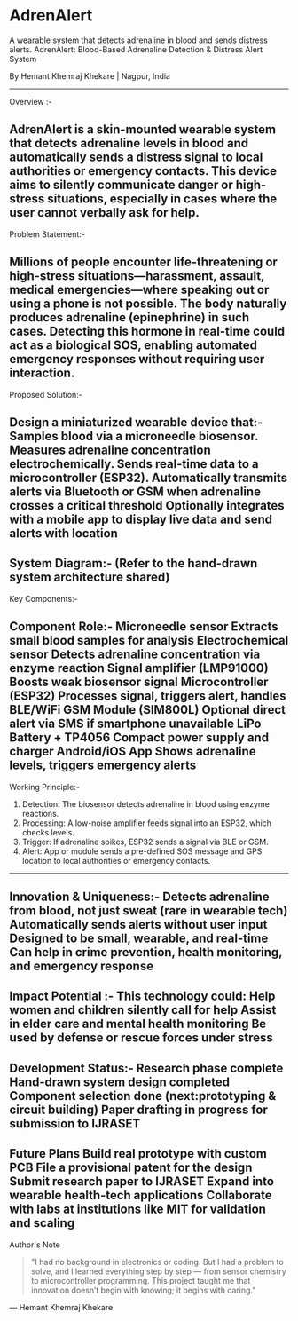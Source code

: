 # AdrenAlert
A wearable system that detects adrenaline in blood and sends distress alerts.
AdrenAlert: Blood-Based Adrenaline Detection & Distress Alert System

By Hemant Khemraj Khekare | Nagpur, India

---

Overview :-

AdrenAlert is a skin-mounted wearable system that detects adrenaline levels in blood and automatically sends a distress signal to local authorities or emergency contacts. This device aims to silently communicate danger or high-stress situations, especially in cases where the user cannot verbally ask for help.
---

Problem Statement:-

Millions of people encounter life-threatening or high-stress situations—harassment, assault, medical emergencies—where speaking out or using a phone is not possible. The body naturally produces adrenaline (epinephrine) in such cases. Detecting this hormone in real-time could act as a biological SOS, enabling automated emergency responses without requiring user interaction.
---
Proposed Solution:-

Design a miniaturized wearable device that:-
Samples blood via a microneedle biosensor.
Measures adrenaline concentration electrochemically.
Sends real-time data to a microcontroller (ESP32).
Automatically transmits alerts via Bluetooth or GSM when adrenaline crosses a critical threshold
Optionally integrates with a mobile app to display live data and send alerts with location
---

System Diagram:-
(Refer to the hand-drawn system architecture shared)
---
Key Components:-

Component	Role:-
Microneedle sensor	Extracts small blood samples for analysis
Electrochemical sensor	Detects adrenaline concentration via enzyme reaction
Signal amplifier (LMP91000)	Boosts weak biosensor signal
Microcontroller (ESP32)	Processes signal, triggers alert, handles BLE/WiFi
GSM Module (SIM800L)	Optional direct alert via SMS if smartphone unavailable
LiPo Battery + TP4056	Compact power supply and charger
Android/iOS App	Shows adrenaline levels, triggers emergency alerts
---
Working Principle:-
1. Detection: The biosensor detects adrenaline in blood using enzyme reactions.
2. Processing: A low-noise amplifier feeds signal into an ESP32, which checks levels.
3. Trigger: If adrenaline spikes, ESP32 sends a signal via BLE or GSM.
4. Alert: App or module sends a pre-defined SOS message and GPS location to local authorities or emergency contacts.
---
Innovation & Uniqueness:-
Detects adrenaline from blood, not just sweat (rare in wearable tech)
Automatically sends alerts without user input
Designed to be small, wearable, and real-time
Can help in crime prevention, health monitoring, and emergency response
---

Impact Potential :-
This technology could:
Help women and children silently call for help
Assist in elder care and mental health monitoring
Be used by defense or rescue forces under stress
---
Development Status:-
Research phase complete
Hand-drawn system design completed
Component selection done (next:prototyping & circuit building)
Paper drafting in progress for submission to IJRASET
---

Future Plans
Build real prototype with custom PCB
File a provisional patent for the design
Submit research paper to IJRASET
Expand into wearable health-tech applications
Collaborate with labs at institutions like MIT for validation and scaling
---
Author's Note
> "I had no background in electronics or coding. But I had a problem to solve, and I learned everything step by step — from sensor chemistry to microcontroller programming. This project taught me that innovation doesn’t begin with knowing; it begins with caring."
> 
— Hemant Khemraj Khekare
